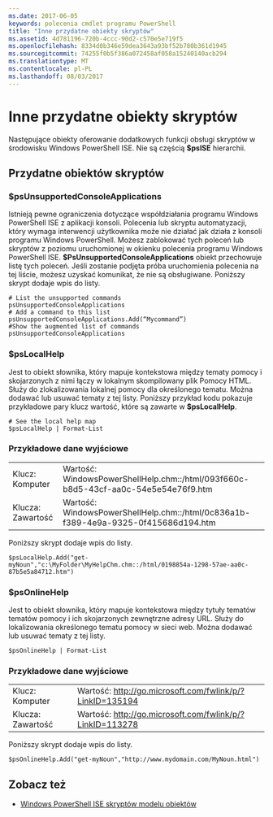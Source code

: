 ```yaml
---
ms.date: 2017-06-05
keywords: polecenia cmdlet programu PowerShell
title: "Inne przydatne obiekty skryptów"
ms.assetid: 4d781196-720b-4ccc-90d2-c570e5e719f5
ms.openlocfilehash: 8334d0b346e59dea3643a93bf52b780b361d1945
ms.sourcegitcommit: 74255f0b5f386a072458af058a15240140acb294
ms.translationtype: MT
ms.contentlocale: pl-PL
ms.lasthandoff: 08/03/2017
---
```

# <a name="other-useful-scripting-objects"></a>Inne przydatne obiekty skryptów
  Następujące obiekty oferowanie dodatkowych funkcji obsługi skryptów w środowisku Windows PowerShell ISE. Nie są częścią **$psISE** hierarchii.

## <a name="useful-scripting-objects"></a>Przydatne obiektów skryptów

### <a name="psunsupportedconsoleapplications"></a>$psUnsupportedConsoleApplications
 Istnieją pewne ograniczenia dotyczące współdziałania programu Windows PowerShell ISE z aplikacji konsoli. Polecenia lub skryptu automatyzacji, który wymaga interwencji użytkownika może nie działać jak działa z konsoli programu Windows PowerShell. Możesz zablokować tych poleceń lub skryptów z poziomu uruchomionej w okienku polecenia programu Windows PowerShell ISE. **$PsUnsupportedConsoleApplications** obiekt przechowuje listę tych poleceń. Jeśli zostanie podjęta próba uruchomienia polecenia na tej liście, możesz uzyskać komunikat, że nie są obsługiwane. Poniższy skrypt dodaje wpis do listy.

```
# List the unsupported commands
psUnsupportedConsoleApplications
# Add a command to this list
psUnsupportedConsoleApplications.Add(“Mycommand”)
#Show the augmented list of commands
psUnsupportedConsoleApplications

```

### <a name="pslocalhelp"></a>$psLocalHelp
 Jest to obiekt słownika, który mapuje kontekstowa między tematy pomocy i skojarzonych z nimi łączy w lokalnym skompilowany plik Pomocy HTML. Służy do zlokalizowania lokalnej pomocy dla określonego tematu. Można dodawać lub usuwać tematy z tej listy. Poniższy przykład kodu pokazuje przykładowe pary klucz wartość, które są zawarte w **$psLocalHelp**.

```
# See the local help map
$psLocalHelp | Format-List

```

### <a name="sample-output"></a>Przykładowe dane wyjściowe

|||
|-|-|
|Klucz: Komputer|Wartość: WindowsPowerShellHelp.chm::/html/093f660c-b8d5-43cf-aa0c-54e5e54e76f9.htm|
|Klucza: Zawartość|Wartość: WindowsPowerShellHelp.chm::/html/0c836a1b-f389-4e9a-9325-0f415686d194.htm|

 Poniższy skrypt dodaje wpis do listy.

```
$psLocalHelp.Add("get-myNoun","c:\MyFolder\MyHelpChm.chm::/html/0198854a-1298-57ae-aa0c-87b5e5a84712.htm")
```

### <a name="psonlinehelp"></a>$psOnlineHelp
 Jest to obiekt słownika, który mapuje kontekstowa między tytuły tematów tematów pomocy i ich skojarzonych zewnętrzne adresy URL. Służy do lokalizowania określonego tematu pomocy w sieci web. Można dodawać lub usuwać tematy z tej listy.

```
$psOnlineHelp | Format-List

```

### <a name="sample-output"></a>Przykładowe dane wyjściowe

|||
|-|-|
|Klucz: Komputer|Wartość: http://go.microsoft.com/fwlink/p/?LinkID=135194|
|Klucza: Zawartość|Wartość: http://go.microsoft.com/fwlink/p/?LinkID=113278|

 Poniższy skrypt dodaje wpis do listy.

```
$psOnlineHelp.Add("get-myNoun","http://www.mydomain.com/MyNoun.html")
```

## <a name="see-also"></a>Zobacz też
- [Windows PowerShell ISE skryptów modelu obiektów](../../core-powershell/ise/The-Windows-PowerShell-ISE-Scripting-Object-Model.md)

  
